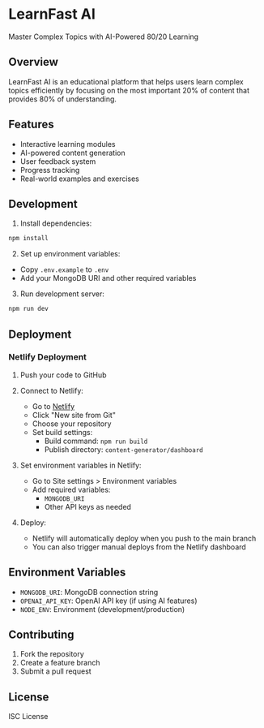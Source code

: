 # LearnFast AI

Master Complex Topics with AI-Powered 80/20 Learning

## Overview

LearnFast AI is an educational platform that helps users learn complex topics efficiently by focusing on the most important 20% of content that provides 80% of understanding.

## Features

- Interactive learning modules
- AI-powered content generation
- User feedback system
- Progress tracking
- Real-world examples and exercises

## Development

1. Install dependencies:

```bash
npm install
```

2. Set up environment variables:

- Copy `.env.example` to `.env`
- Add your MongoDB URI and other required variables

3. Run development server:

```bash
npm run dev
```

## Deployment

### Netlify Deployment

1. Push your code to GitHub

2. Connect to Netlify:

   - Go to [Netlify](https://app.netlify.com)
   - Click "New site from Git"
   - Choose your repository
   - Set build settings:
     - Build command: `npm run build`
     - Publish directory: `content-generator/dashboard`

3. Set environment variables in Netlify:

   - Go to Site settings > Environment variables
   - Add required variables:
     - `MONGODB_URI`
     - Other API keys as needed

4. Deploy:
   - Netlify will automatically deploy when you push to the main branch
   - You can also trigger manual deploys from the Netlify dashboard

## Environment Variables

- `MONGODB_URI`: MongoDB connection string
- `OPENAI_API_KEY`: OpenAI API key (if using AI features)
- `NODE_ENV`: Environment (development/production)

## Contributing

1. Fork the repository
2. Create a feature branch
3. Submit a pull request

## License

ISC License
